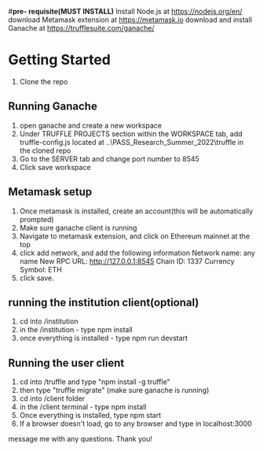
#**pre- requisite(MUST INSTALL)**
Install  Node.js at https://nodejs.org/en/
download Metamask extension at https://metamask.io
download and install Ganache at https://trufflesuite.com/ganache/

# Getting Started

1. Clone the repo

## Running Ganache 
1. open ganache and create a new workspace
2. Under TRUFFLE PROJECTS section within the WORKSPACE tab, add truffle-config.js located at ..\PASS_Research_Summer_2022\truffle in the cloned repo 
3. Go to the SERVER tab and change port number to 8545
4. Click save workspace

## Metamask setup
1. Once metamask is installed, create an account(this will be automatically prompted)
2. Make sure ganache client is running
3. Navigate to metamask extension, and click on Ethereum mainnet at the top
4. click add network, and add the following information
Network name: any name
New RPC URL: http://127.0.0.1:8545
Chain ID: 1337
Currency Symbol: ETH
4. click save.

## running the institution client(optional)
1. cd into /institution
2. in the /institution - type npm install
3. once everything is installed - type npm run devstart

## Running the user client
1. cd into /truffle and type "npm install -g truffle"
2. then type "truffle migrate"         (make sure ganache is running)
4. cd into /client folder
5. in the /client terminal - type npm install
6. Once everything is installed, type npm start
7. If a browser doesn't load, go to any browser and type in localhost:3000


message me with any questions. Thank you!


